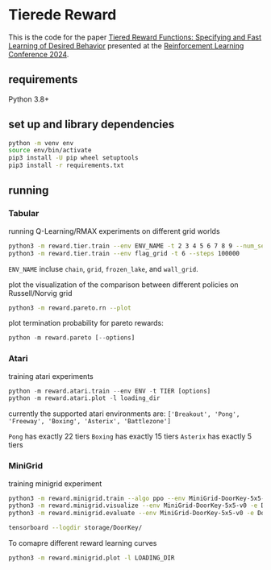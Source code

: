 # Tierede Reward
This is the code for the paper [Tiered Reward Functions: Specifying and Fast Learning of Desired Behavior](https://arxiv.org/abs/2212.03733) presented at the [Reinforcement Learning Conference 2024](https://rl-conference.cc).

## requirements
Python 3.8+

## set up and library dependencies
```bash
python -m venv env
source env/bin/activate
pip3 install -U pip wheel setuptools
pip3 install -r requirements.txt
```

## running

### Tabular
running Q-Learning/RMAX experiments on different grid worlds
```bash
python3 -m reward.tier.train --env ENV_NAME -t 2 3 4 5 6 7 8 9 --num_seeds 300 --initial_value 1e5 --lr 0.9 --gamma 0.9
python3 -m reward.tier.train --env flag_grid -t 6 --steps 100000
```
`ENV_NAME` incluse `chain`, `grid`, `frozen_lake`, and `wall_grid`.

plot the visualization of the comparison between different policies on Russell/Norvig grid
```bash
python3 -m reward.pareto.rn --plot
```

plot termination probability for pareto rewards:
```python
python -m reward.pareto [--options]
```

### Atari

training atari experiments
```python
python -m reward.atari.train --env ENV -t TIER [options]
python -m reward.atari.plot -l loading_dir
```
currently the supported atari environments are: `['Breakout', 'Pong', 'Freeway', 'Boxing', 'Asterix', 'Battlezone']`

`Pong` has exactly 22 tiers 
`Boxing` has exactly 15 tiers
`Asterix` has exactly 5 tiers

### MiniGrid

training minigrid experiment
```bash
python3 -m reward.minigrid.train --algo ppo --env MiniGrid-DoorKey-5x5-v0 -e DoorKey --save-interval 10 --frames 1e7 --reward-function step_penalty [-n]
python3 -m reward.minigrid.visualize --env MiniGrid-DoorKey-5x5-v0 -e DoorKey
python3 -m reward.minigrid.evaluate --env MiniGrid-DoorKey-5x5-v0 -e DoorKey

tensorboard --logdir storage/DoorKey/
```

To comapre different reward learning curves
```bash
python3 -m reward.minigrid.plot -l LOADING_DIR
```
